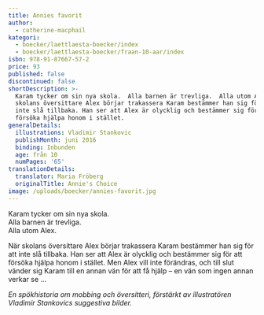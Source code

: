 ```yaml
---
title: Annies favorit
author:
  - catherine-macphail
kategori:
  - boecker/laettlaesta-boecker/index
  - boecker/laettlaesta-boecker/fraan-10-aar/index
isbn: 978-91-87667-57-2
price: 93
published: false
discontinued: false
shortDescription: >-
  Karam tycker om sin nya skola.  Alla barnen är trevliga.  Alla utom Alex. När
  skolans översittare Alex börjar trakassera Karam bestämmer han sig för att
  inte slå tillbaka. Han ser att Alex är olycklig och bestämmer sig för att
  försöka hjälpa honom i stället.
generalDetails:
  illustrations: Vladimir Stankovic
  publishMonth: juni 2016
  binding: Inbunden
  age: från 10
  numPages: '65'
translationDetails:
  translator: Maria Fröberg
  originalTitle: Annie's Choice
image: /uploads/boecker/annies-favorit.jpg
---
```

Karam tycker om sin nya skola.  
Alla barnen är trevliga.  
Alla utom Alex.

När skolans översittare Alex börjar trakassera Karam bestämmer han sig för att inte slå tillbaka. Han ser att Alex är olycklig och bestämmer sig för att försöka hjälpa honom i stället. Men Alex vill inte förändras, och till slut vänder sig Karam till en annan vän för att få hjälp – en vän som ingen annan verkar se …

_En spökhistoria om mobbing och översitteri, förstärkt av illustratören Vladimir Stankovics suggestiva bilder._
